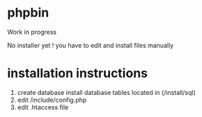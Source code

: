 phpbin
======
 Work in progress 
  
  No installer yet ! you have to edit and install files manually 
  
installation instructions
======
      
   1.  create database install database tables located in (/install/sql) 
   2.  edit  /include/config.php 
   3.  edit .htaccess file  
  
